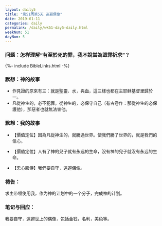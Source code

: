 ```yaml
---
layout: daily5
title: "第51周第5天 遠避偶像"
date: 2019-01-11
categories: daily
permalink: /daily/wk51-day5-daily.html
weekNum: 51
dayNum: 5
---
```


### 问题：怎样理解“有至於死的罪，我不說當為這罪祈求”？

{%- include BibleLinks.html -%}

### 默想：神的故事 
+ 作見證的原來有三：就是聖靈、水，與血，這三樣也都在主耶稣基督里歸於一。
+ 凡從神生的，必不犯罪，從神生的，必保守自己（有古卷作：那從神生的必保護他），那惡者也就無法害他。

### 默想：我的故事
+ 【價值定位】因為凡從神生的，就勝過世界。使我們勝了世界的，就是我們的信心。

+ 【價值定位】人有了神的兒子就有永远的生命，沒有神的兒子就沒有永远的生命。

+ 【忠心服侍】我們要自守，遠避偶像。

### 祷告：

求主带领使用我，作为神的计划中的一个分子，完成神的计划。

### 笔记与回应：

我要自守，遠避世上的偶像，包括金钱，名利，美色等。